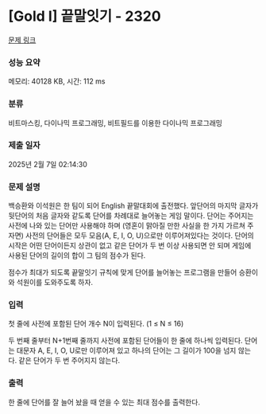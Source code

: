 # [Gold I] 끝말잇기 - 2320 

[문제 링크](https://www.acmicpc.net/problem/2320) 

### 성능 요약

메모리: 40128 KB, 시간: 112 ms

### 분류

비트마스킹, 다이나믹 프로그래밍, 비트필드를 이용한 다이나믹 프로그래밍

### 제출 일자

2025년 2월 7일 02:14:30

### 문제 설명

<p>백승환와 이석원은 한 팀이 되어 English 끝말대회에 출전했다. 앞단어의 마지막 글자가 뒷단어의 처음 글자와 같도록 단어를 차례대로 늘어놓는 게임 말이다. 단어는 주어지는 사전에 나와 있는 단어만 사용해야 하며 (영혼이 맑아질 만한 사실을 한 가지 가르쳐 주자면) 사전의 단어들은 모두 모음(A, E, I, O, U)으로만 이루어져있다는 것이다. 단어의 시작은 어떤 단어이든지 상관이 없고 같은 단어가 두 번 이상 사용되면 안 되며 게임에 사용된 단어의 길이의 합이 그 팀의 점수가 된다.</p>

<p>점수가 최대가 되도록 끝말잇기 규칙에 맞게 단어를 늘어놓는 프로그램을 만들어 승환이와 석원이를 도와주도록 하자.</p>

### 입력 

 <p>첫 줄에 사전에 포함된 단어 개수 N이 입력된다. (1 ≤ N ≤ 16)</p>

<p>두 번째 줄부터 N+1번째 줄까지 사전에 포함된 단어들이 한 줄에 하나씩 입력된다. 단어는 대문자 A, E, I, O, U로만 이루어져 있고 하나의 단어는 그 길이가 100을 넘지 않는다. 같은 단어가 두 번 주어지지 않는다.</p>

### 출력 

 <p>한 줄에 단어를 잘 늘어 놨을 때 얻을 수 있는 최대 점수를 출력한다.</p>

